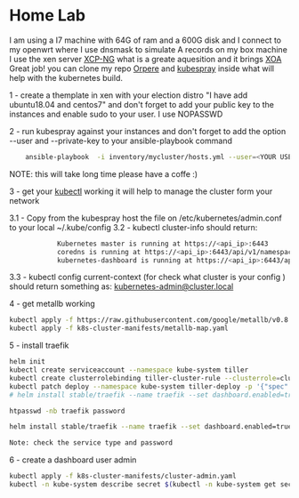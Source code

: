 # Home Lab

I am using a I7 machine with 64G of ram and a 600G disk and I connect to my openwrt where I use dnsmask to simulate A records
on my box machine I use the xen server [XCP-NG](https://xcp-ng.org) what is a greate aquesition and it brings [XOA](https://xen-orchestra.com/#!/xosan-home) Great job!
you can clone my repo [Orpere](https://github.com/orpere) and [kubespray](https://github.com/kubernetes-sigs/kubespray) inside what will help with the kubernetes build.

1 - create a themplate in xen with your election distro "I have add ubuntu18.04 and centos7"
    and don't forget to add your public key to the instances and enable sudo to your user. I use NOPASSWD

2 - run kubespray against your instances and don't forget to add the option --user and --private-key to your ansible-playbook command

```bash
    ansible-playbook  -i inventory/mycluster/hosts.yml --user=<YOUR USER> --become --become-user=root cluster.yml --private-key=<YOUR KEY>
```

NOTE: this will take long time please have a coffe :)

3 - get your [kubectl](https://kubernetes.io/docs/tasks/tools/install-kubectl/) working it will help to manage the cluster form your network

3.1 - Copy from the kubespray host the file on /etc/kubernetes/admin.conf  to your local ~/.kube/config
3.2 - kubectl cluster-info
          should return:

```bash
            Kubernetes master is running at https://<api_ip>:6443
            coredns is running at https://<api_ip>:6443/api/v1/namespaces/kube-system/services/coredns:dns/proxy
            kubernetes-dashboard is running at https://<api_ip>:6443/api/v1/namespaces/kube-system/services/https:kubernetes-dashboard:/proxy
```

3.3 - kubectl config current-context (for check what cluster is your config ) should return something as: kubernetes-admin@cluster.local

4 - get metallb working

```bash
kubectl apply -f https://raw.githubusercontent.com/google/metallb/v0.8.1/manifests/metallb.yaml
kubectl apply -f k8s-cluster-manifests/metallb-map.yaml
```

5 - install traefik

```bash
helm init
kubectl create serviceaccount --namespace kube-system tiller
kubectl create clusterrolebinding tiller-cluster-rule --clusterrole=cluster-admin --serviceaccount=kube-system:tiller
kubectl patch deploy --namespace kube-system tiller-deploy -p '{"spec":{"template":{"spec":{"serviceAccount":"tiller"}}}}'
# helm install stable/traefik --name traefik --set dashboard.enabled=true,serviceType=NodePort,dashboard.domain=dashboard.traefik,rbac.enabled=true  --namespace kube-system

htpasswd -nb traefik password

helm install stable/traefik --name traefik --set dashboard.enabled=true,serviceType=NodePort,dashboard.domain=dashboard.traefik,rbac.enabled=true,dashboard.auth.basic.traefik='$apr1$vUmd7ddA$CoklUZpHBbRzvnZUz6eFY.' --namespace kube-system

Note: check the service type and password
```

6 - create a dashboard user admin

```bash
kubectl apply -f k8s-cluster-manifests/cluster-admin.yaml
kubectl -n kube-system describe secret $(kubectl -n kube-system get secret | (grep admin-user || echo "$_") | awk '{print $1}') | grep token: | awk '{print $2}'
```
